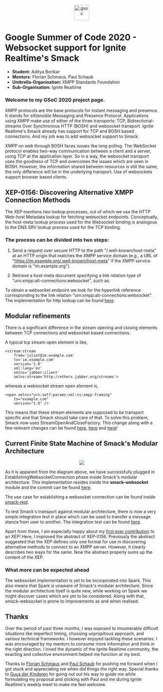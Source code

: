 <center><a href="https://summerofcode.withgoogle.com/projects/#6653942668197888"><img src="https://developers.google.com/open-source/gsoc/resources/downloads/GSoC-logo-horizontal.svg" alt="gsoc" height="50"/></a></center>

# Google Summer of Code 2020 - Websocket support for Ignite Realtime's Smack

* **Student:** Aditya Borikar
* **Mentors:** Florian Schmaus, Paul Schaub
* **Umbrella-Organisation:** XMPP Standards Foundation
* **Sub-Organisation:** Ignite Realtime

### Welcome to my GSoC 2020 project page.

XMPP protocols are the base protocols for instant messaging and presence. It stands for eXtensible Messaging and Presence Protocol. Applications using XMPP make use of either of the three transports: TCP, Bidirectional-streams Over Synchronous HTTP (BOSH) and websocket transport. Ignite Realtime's Smack already has support for TCP and BOSH based connections. And my job was to add websocket support to Smack.

XMPP on web through BOSH faces issues like long polling. The WebSocket protocol enables two-way communication between a client and a server, using TCP at the application layer. So in a way, the websocket transport uses the goodness of TCP and overcomes the issues which are seen in BOSH. However, the information shared between resources is still the same, the only difference will be in the underlying transport. Use of websockets support browser based clients.

## XEP-0156: Discovering Alternative XMPP Connection Methods

The XEP mentions two lookup processes, out of which we use the HTTP Web-host Metadata lookup for fetching websocket endpoints. Conceptually, the host-meta lookup process used for the Websocket binding is analogous to the DNS SRV lookup process used for the TCP binding.

### The process can be divided into two steps:

1) Send a request over secure HTTP to the path
   "/.well-known/host-meta" at an HTTP origin that matches the XMPP service domain (e.g., a URL of "https://im.example.org/.well-known/host-meta" if the XMPP service domain is "im.example.org").

2) Retrieve a host-meta document specifying a link relation type of "urn:xmpp:alt-connections:websocket", such as: 


	<XRD xmlns='http://docs.oasis-open.org/ns/xri/xrd-1.0'>
	    <Link rel="urn:xmpp:alt-connections:websocket" href="wss://im.example.org:443/ws" />
	</XRD>
       

To obtain a websocket endpoint we look for the hyperlink reference corresponding to the link relation "urn:xmpp:alt-connections:websocket". The implementation for http lookup can be found [here](https://github.com/igniterealtime/Smack/commit/dcb66eef592bf3959a3aaafae0802e0b35500e2d).

## Modular refinements

There is a significant difference in the stream opening and closing elements between TCP connections and websocket based connections.

A typical tcp stream open element is like,

	<stream:stream
		from='juliet@im.example.com'
		to='im.example.com'
		version='1.0'
		xml:lang='en'
		xmlns='jabber:client'
		xmlns:stream='http://etherx.jabber.org/streams'>


whereas a websocket stream open element is,

	<open xmlns="urn:ietf:params:xml:ns:xmpp-framing"
		to="example.com"
		version="1.0" />



This means that these stream elements are supposed to be transport specific and that Smack should take care of that. To solve this problem, Smack now uses StreamOpenAndCloseFactory. This change along with a few relevant changes can be found [here](https://github.com/igniterealtime/Smack/commit/0e49adff1d4d88359c3a0c2c2d60efdfc31677e8), [here](https://github.com/igniterealtime/Smack/commit/9fcc97836bf5bb8fb788dc44675bf4e5f50e6f25) and [here](https://github.com/igniterealtime/Smack/commit/648a1cfab1f69f9b00070182d55142d3d0f35965)!

## Current Finite State Machine of Smack's Modular Architecture

<center>
    <img src="https://adiaholic.github.io/gsoc2020/assets/images/websocketAndTcp.png">
</center>

As it is apparent from the diagram above, we have successfully plugged in EstablishingWebsocketConnection phase inside Smack's modular architecture. This implementation resides inside the <b>smack-websocket</b> module and the commit can be found [here](https://github.com/igniterealtime/Smack/commit/7ed29b9d5f41e9c8542ad47567e11ae1aaba0c66).

The use case for establishing a websocket connection can be found inside [smack-repl](https://github.com/igniterealtime/Smack/blob/master/smack-repl/src/main/java/org/igniterealtime/smack/smackrepl/WebsocketConnection.java).

To test Smack's transport against modular architecture, there is now a very simple integration test in place which can be used to transfer a message stanza from user to another. The integration test can be found [here](https://github.com/igniterealtime/Smack/commit/fcaeca48ec0eb3848c51ee778ce3626b06c9b7db).

Apart from these, I am especially happy about my [first ever contribution](https://github.com/xsf/xeps/commit/b5924b77908d6762345f95d2972169cc3f93c785) to an XEP! Here, I improved the abstract of XEP-0156. Previously the abstract suggested that the XEP defines only one format for use in discovering alternative methods to connect to an XMPP server. However, it clearly describes two ways for the same. Now the abstract properly sums up the content of the XEP.

### What more can be expected ahead

The websocket implementation is yet to be incorporated into Spark. This also means that Spark is unaware of Smack's modular architecture. Since the modular architecture itself is quite new, while working on Spark we might discover cases which are yet to be considered. Along with that, smack-websocket is prone to improvements as and when realised.


## Thanks

Over the period of past three months, I was exposed to innumerable difficult situations like imperfect timing, choosing unpropitious approach, and various technical frameworks. I however enjoyed tackling these scenarios. I was encouraged by my mentors to consume more information and think in the right direction. I loved the dynamic of the Ignite Realtime community, the exacting and collective environment helped me function at my best.

Thanks to [Florian Schmaus](https://github.com/Flowdalic) and [Paul Schaub](https://github.com/vanitasvitae) for pushing me forward when I got stuck and appreciating me when did things the right way. Special thanks to [Guus der Kinderen](https://github.com/guusdk) for going out out his way to guide me while formulating my proposal and sticking with Paul and me during Ignite Realtime's weekly meet to make me feel welcome.

